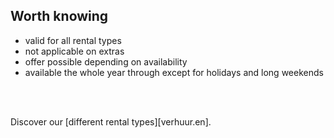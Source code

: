 
## Worth knowing
- valid for all rental types
- not applicable on extras
- offer possible depending on availability
- available the whole year through except for holidays and long weekends
<br>
<br>


Discover our [different rental types][verhuur.en].
